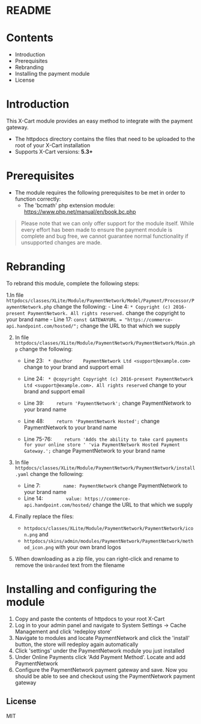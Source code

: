# README

# Contents

- Introduction
- Prerequisites
- Rebranding
- Installing the payment module
- License

# Introduction

This X-Cart module provides an easy method to integrate with the payment gateway.
 - The httpdocs directory contains the files that need to be uploaded to the root of your X-Cart installation
 - Supports X-Cart versions: **5.3+**

# Prerequisites

- The module requires the following prerequisites to be met in order to function correctly:
    - The 'bcmath' php extension module: https://www.php.net/manual/en/book.bc.php

> Please note that we can only offer support for the module itself. While every effort has been made to ensure the payment module is complete and bug free, we cannot guarantee normal functionality if unsupported changes are made.

# Rebranding

To rebrand this module, complete the following steps:

1.In file `httpdocs/classes/XLite/Module/PaymentNetwork/Model/Payment/Processor/PaymentNetwork.php` change the following:
	- Line 4: `* Copyright (c) 2016-present PaymentNetwork. All rights reserved.` change the copyright to your brand name
	- Line 17: `const GATEWAYURL = "https://commerce-api.handpoint.com/hosted/";` change the URL to that which we supply

2. In file `httpdocs/classes/XLite/Module/PaymentNetwork/PaymentNetwork/Main.php` change the following:
	- Line 23: ` * @author    PaymentNetwork Ltd <support@example.com>` change to your brand and support email
	- Line 24: ` * @copyright Copyright (c) 2016-present PaymentNetwork Ltd <support@example.com>. All rights reserved` change to your brand and support email

	- Line 39: `    return 'PaymentNetwork';` change PaymentNetwork to your brand name
	- Line 48: `    return 'PaymentNetwork Hosted';` change PaymentNetwork to your brand name
	- Line 75-76: `    return 'Adds the ability to take card payments for your online store '
           'via PaymentNetwork Hosted Payment Gateway.';` change PaymentNetwork to your brand name
	
3. In file `httpdocs/classes/XLite/Module/PaymentNetwork/PaymentNetwork/install.yaml` change the following:
	- Line 7: `        name: PaymentNetwork` change PaymentNetwork to your brand name
	- Line 14: `        value: https://commerce-api.handpoint.com/hosted/` change the URL to that which we supply

4. Finally replace the files:
	- `httpdocs/classes/XLite/Module/PaymentNetwork/PaymentNetwork/icon.png` and
	- `httpdocs/skins/admin/modules/PaymentNetwork/PaymentNetwork/method_icon.png` with your own brand logos
	
5. When downloading as a zip file, you can right-click and rename to remove the `Unbranded` text from the filename

# Installing and configuring the module

1. Copy and paste the contents of httpdocs to your root X-Cart
2. Log in to your admin panel and navigate to System Settings -> Cache Management and click 'redeploy store'
3. Navigate to modules and locate PaymentNetwork and click the 'install' button, the store will redeploy again automatically
4. Click 'settings' under the PaymentNetwork module you just installed
5. Under Online Payments click 'Add Payment Method'. Locate and add PaymentNetwork
6. Configure the PaymentNetwork payment gateway and save. Now you should be able to see and checkout using the PaymentNetwork payment gateway

License
----
MIT
